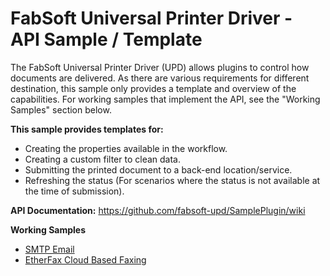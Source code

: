 # FabSoft Universal Printer Driver - API Sample / Template
The FabSoft Universal Printer Driver (UPD) allows plugins to control how documents are delivered. As there are various requirements for different destination, this sample only provides a template and overview of the capabilities. For working samples that implement the API, see the "Working Samples" section below.

**This sample provides templates for:**

* Creating the properties available in the workflow.
* Creating a custom filter to clean data.
* Submitting the printed document to a back-end location/service.
* Refreshing the status (For scenarios where the status is not available at the time of submission).

**API Documentation:** https://github.com/fabsoft-upd/SamplePlugin/wiki

**Working Samples**
* [SMTP Email](https://github.com/fabsoft-upd/SmtpEmail)
* [EtherFax Cloud Based Faxing](https://github.com/fabsoft-upd/EtherFax)
